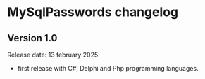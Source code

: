 # MySqlPasswords changelog

## Version 1.0
Release date: 13 february 2025

* first release with C#, Delphi and Php programming languages.
